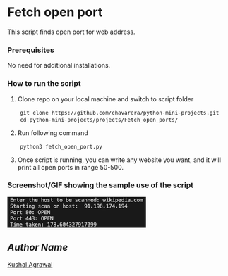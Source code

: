 # Fetch open port
<!--Remove the below lines and add yours -->
This script finds open port for web address.

### Prerequisites
<!--Remove the below lines and add yours -->
No need for additional installations.

### How to run the script
<!--Remove the below lines and add yours -->
1. Clone repo on your local machine and switch to script folder
```
    git clone https://github.com/chavarera/python-mini-projects.git
    cd python-mini-projects/projects/Fetch_open_ports/
```

2. Run following command
```
    python3 fetch_open_port.py
```

3. Once script is running, you can write any website you want, and it will print all open ports in range 50-500.

### Screenshot/GIF showing the sample use of the script
<!--Remove the below lines and add yours -->
![Example of script usage](Screenshot.png)

## *Author Name*
<!--Remove the below lines and add yours -->
[Kushal Agrawal](https://github.com/kushal98)
